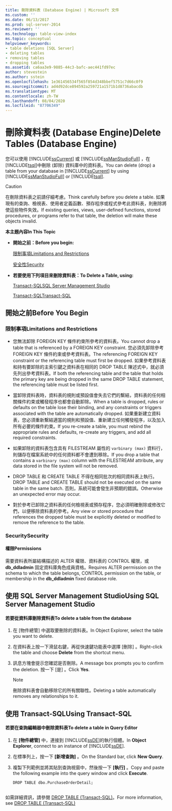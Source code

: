 ```yaml
---
title: 刪除資料表 (Database Engine) | Microsoft 文件
ms.custom: ''
ms.date: 06/13/2017
ms.prod: sql-server-2014
ms.reviewer: ''
ms.technology: table-view-index
ms.topic: conceptual
helpviewer_keywords:
- table deletions [SQL Server]
- deleting tables
- removing tables
- dropping tables
ms.assetid: ca6aa3e9-9885-44c3-bafc-aec441fd97ec
author: stevestein
ms.author: sstein
ms.openlocfilehash: 1e361456534f565f854d348bbef5751c7d66c0f9
ms.sourcegitcommit: ad4d92dce894592a259721a1571b1d8736abacdb
ms.translationtype: MT
ms.contentlocale: zh-TW
ms.lasthandoff: 08/04/2020
ms.locfileid: "87706349"
---
```

# <a name="delete-tables-database-engine"></a><span data-ttu-id="cfd93-102">刪除資料表 (Database Engine)</span><span class="sxs-lookup"><span data-stu-id="cfd93-102">Delete Tables (Database Engine)</span></span>
  <span data-ttu-id="cfd93-103">您可以使用 [!INCLUDE[ssCurrent](../../includes/sscurrent-md.md)] 或 [!INCLUDE[ssManStudioFull](../../includes/ssmanstudiofull-md.md)] ，在 [!INCLUDE[tsql](../../includes/tsql-md.md)]中刪除 (卸除) 資料庫中的資料表。</span><span class="sxs-lookup"><span data-stu-id="cfd93-103">You can delete (drop) a table from your database in [!INCLUDE[ssCurrent](../../includes/sscurrent-md.md)] by using [!INCLUDE[ssManStudioFull](../../includes/ssmanstudiofull-md.md)] or [!INCLUDE[tsql](../../includes/tsql-md.md)].</span></span>  
  
> [!CAUTION]  
>  <span data-ttu-id="cfd93-104">在刪除資料表之前請仔細考慮。</span><span class="sxs-lookup"><span data-stu-id="cfd93-104">Think carefully before you delete a table.</span></span> <span data-ttu-id="cfd93-105">如果現有的查詢、檢視表、使用者定義函數、預存程序或程式參考此資料表，則刪除將使這些物件失效。</span><span class="sxs-lookup"><span data-stu-id="cfd93-105">If existing queries, views, user-defined functions, stored procedures, or programs refer to that table, the deletion will make these objects invalid.</span></span>  
  
 <span data-ttu-id="cfd93-106">**本主題內容**</span><span class="sxs-lookup"><span data-stu-id="cfd93-106">**In This Topic**</span></span>  
  
-   <span data-ttu-id="cfd93-107">**開始之前：**</span><span class="sxs-lookup"><span data-stu-id="cfd93-107">**Before you begin:**</span></span>  
  
     [<span data-ttu-id="cfd93-108">限制事項</span><span class="sxs-lookup"><span data-stu-id="cfd93-108">Limitations and Restrictions</span></span>](#Restrictions)  
  
     [<span data-ttu-id="cfd93-109">安全性</span><span class="sxs-lookup"><span data-stu-id="cfd93-109">Security</span></span>](#Security)  
  
-   <span data-ttu-id="cfd93-110">**若要使用下列項目來刪除資料表：**</span><span class="sxs-lookup"><span data-stu-id="cfd93-110">**To Delete a Table, using:**</span></span>  
  
     [<span data-ttu-id="cfd93-111">Transact-SQL</span><span class="sxs-lookup"><span data-stu-id="cfd93-111">SQL Server Management Studio</span></span>](#SSMSProcedure)  
  
     [<span data-ttu-id="cfd93-112">Transact-SQL</span><span class="sxs-lookup"><span data-stu-id="cfd93-112">Transact-SQL</span></span>](#TsqlProcedure)  
  
##  <a name="before-you-begin"></a><a name="BeforeYouBegin"></a> <span data-ttu-id="cfd93-113">開始之前</span><span class="sxs-lookup"><span data-stu-id="cfd93-113">Before You Begin</span></span>  
  
###  <a name="limitations-and-restrictions"></a><a name="Restrictions"></a> <span data-ttu-id="cfd93-114">限制事項</span><span class="sxs-lookup"><span data-stu-id="cfd93-114">Limitations and Restrictions</span></span>  
  
-   <span data-ttu-id="cfd93-115">您無法卸除 FOREIGN KEY 條件約束所參考的資料表。</span><span class="sxs-lookup"><span data-stu-id="cfd93-115">You cannot drop a table that is referenced by a FOREIGN KEY constraint.</span></span> <span data-ttu-id="cfd93-116">您必須先卸除參考 FOREIGN KEY 條件約束或參考資料表。</span><span class="sxs-lookup"><span data-stu-id="cfd93-116">The referencing FOREIGN KEY constraint or the referencing table must first be dropped.</span></span> <span data-ttu-id="cfd93-117">如果參考資料表和持有要卸除的主索引鍵之資料表在相同的 DROP TABLE 陳述式中，就必須先列出參考資料表。</span><span class="sxs-lookup"><span data-stu-id="cfd93-117">If both the referencing table and the table that holds the primary key are being dropped in the same DROP TABLE statement, the referencing table must be listed first.</span></span>  
  
-   <span data-ttu-id="cfd93-118">當卸除資料表時，資料表的規則或預設值會失去它們的繫結，資料表的任何相關條件約束或觸發程序也都會自動卸除。</span><span class="sxs-lookup"><span data-stu-id="cfd93-118">When a table is dropped, rules or defaults on the table lose their binding, and any constraints or triggers associated with the table are automatically dropped.</span></span> <span data-ttu-id="cfd93-119">如果重新建立資料表，您必須重新繫結適當的規則和預設值、重新建立任何觸發程序，以及加入所有必要的條件約束。</span><span class="sxs-lookup"><span data-stu-id="cfd93-119">If you re-create a table, you must rebind the appropriate rules and defaults, re-create any triggers, and add all required constraints.</span></span>  
  
-   <span data-ttu-id="cfd93-120">如果卸除的資料表包含具有 FILESTREAM 屬性的 `varbinary (max)` 資料行，則儲存在檔案系統中的任何資料都不會遭到移除。</span><span class="sxs-lookup"><span data-stu-id="cfd93-120">If you drop a table that contains a `varbinary (max)` column with the FILESTREAM attribute, any data stored in the file system will not be removed.</span></span>  
  
-   <span data-ttu-id="cfd93-121">DROP TABLE 和 CREATE TABLE 不得在相同批次的相同資料表上執行。</span><span class="sxs-lookup"><span data-stu-id="cfd93-121">DROP TABLE and CREATE TABLE should not be executed on the same table in the same batch.</span></span> <span data-ttu-id="cfd93-122">否則，系統可能會發生非預期的錯誤。</span><span class="sxs-lookup"><span data-stu-id="cfd93-122">Otherwise an unexpected error may occur.</span></span>  
  
-   <span data-ttu-id="cfd93-123">對於參考已卸除之資料表的任何檢視表或預存程序，您必須明確刪除或修改它們，以便移除資料表的參考。</span><span class="sxs-lookup"><span data-stu-id="cfd93-123">Any view or stored procedure that references the dropped table must be explicitly deleted or modified to remove the reference to the table.</span></span>  
  
###  <a name="security"></a><a name="Security"></a> <span data-ttu-id="cfd93-124">Security</span><span class="sxs-lookup"><span data-stu-id="cfd93-124">Security</span></span>  
  
####  <a name="permissions"></a><a name="Permissions"></a> <span data-ttu-id="cfd93-125">權限</span><span class="sxs-lookup"><span data-stu-id="cfd93-125">Permissions</span></span>  
 <span data-ttu-id="cfd93-126">需要資料表所屬結構描述的 ALTER 權限、資料表的 CONTROL 權限，或 **db_ddladmin** 固定資料庫角色成員資格。</span><span class="sxs-lookup"><span data-stu-id="cfd93-126">Requires ALTER permission on the schema to which the table belongs, CONTROL permission on the table, or membership in the **db_ddladmin** fixed database role.</span></span>  
  
##  <a name="using-sql-server-management-studio"></a><a name="SSMSProcedure"></a> <span data-ttu-id="cfd93-127">使用 SQL Server Management Studio</span><span class="sxs-lookup"><span data-stu-id="cfd93-127">Using SQL Server Management Studio</span></span>  
  
#### <a name="to-delete-a-table-from-the-database"></a><span data-ttu-id="cfd93-128">若要從資料庫刪除資料表</span><span class="sxs-lookup"><span data-stu-id="cfd93-128">To delete a table from the database</span></span>  
  
1.  <span data-ttu-id="cfd93-129">在 [物件總管] 中選取要刪除的資料表。</span><span class="sxs-lookup"><span data-stu-id="cfd93-129">In Object Explorer, select the table you want to delete.</span></span>  
  
2.  <span data-ttu-id="cfd93-130">在資料表上按一下滑鼠右鍵，再從快速鍵功能表中選擇 [刪除]  。</span><span class="sxs-lookup"><span data-stu-id="cfd93-130">Right-click the table and choose **Delete** from the shortcut menu.</span></span>  
  
3.  <span data-ttu-id="cfd93-131">訊息方塊會提示您確認是否刪除。</span><span class="sxs-lookup"><span data-stu-id="cfd93-131">A message box prompts you to confirm the deletion.</span></span> <span data-ttu-id="cfd93-132">按一下 [是]  。</span><span class="sxs-lookup"><span data-stu-id="cfd93-132">Click **Yes**.</span></span>  
  
    > [!NOTE]  
    >  <span data-ttu-id="cfd93-133">刪除資料表會自動移除它的所有關聯性。</span><span class="sxs-lookup"><span data-stu-id="cfd93-133">Deleting a table automatically removes any relationships to it.</span></span>  
  
##  <a name="using-transact-sql"></a><a name="TsqlProcedure"></a> <span data-ttu-id="cfd93-134">使用 Transact-SQL</span><span class="sxs-lookup"><span data-stu-id="cfd93-134">Using Transact-SQL</span></span>  
  
#### <a name="to-delete-a-table-in-query-editor"></a><span data-ttu-id="cfd93-135">若要在查詢編輯器中刪除資料表</span><span class="sxs-lookup"><span data-stu-id="cfd93-135">To delete a table in Query Editor</span></span>  
  
1.  <span data-ttu-id="cfd93-136">在 **[物件總管]** 中，連接到 [!INCLUDE[ssDE](../../includes/ssde-md.md)]的執行個體。</span><span class="sxs-lookup"><span data-stu-id="cfd93-136">In **Object Explorer**, connect to an instance of [!INCLUDE[ssDE](../../includes/ssde-md.md)].</span></span>  
  
2.  <span data-ttu-id="cfd93-137">在標準列上，按一下 **[新增查詢]** 。</span><span class="sxs-lookup"><span data-stu-id="cfd93-137">On the Standard bar, click **New Query**.</span></span>  
  
3.  <span data-ttu-id="cfd93-138">複製下列範例並將其貼到查詢視窗中，然後按一下 **[執行]** 。</span><span class="sxs-lookup"><span data-stu-id="cfd93-138">Copy and paste the following example into the query window and click **Execute**.</span></span>  
  
    ```  
    DROP TABLE dbo.PurchaseOrderDetail;  
  
    ```  
  
 <span data-ttu-id="cfd93-139">如需詳細資訊，請參閱 [DROP TABLE &#40;Transact-SQL&#41;](/sql/t-sql/statements/drop-table-transact-sql)。</span><span class="sxs-lookup"><span data-stu-id="cfd93-139">For more information, see [DROP TABLE &#40;Transact-SQL&#41;](/sql/t-sql/statements/drop-table-transact-sql)</span></span>  
  
  
